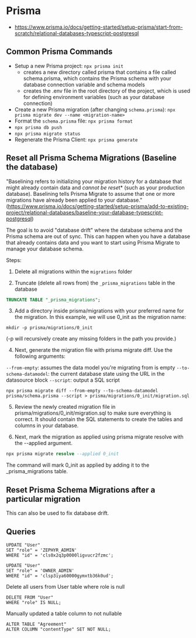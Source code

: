 



# Prisma
- https://www.prisma.io/docs/getting-started/setup-prisma/start-from-scratch/relational-databases-typescript-postgresql

## Common Prisma Commands
- Setup a new Prisma project: `npx prisma init`
  - creates a new directory called prisma that contains a file called schema.prisma, which contains the Prisma schema with your database connection variable and schema models
  - creates the .env file in the root directory of the project, which is used for defining environment variables (such as your database connection)
- Create a new Prisma migration (after changing `schema.prisma`): `npx prisma migrate dev --name <migration-name>`
- Format the `schema.prisma` file: `npx prisma format`
- `npx prisma db push` 
- `npx prisma migrate status`
- Regenerate the Prisma Client: `npx prisma generate`


## Reset all Prisma Schema Migrations (Baseline the database)
"Baselining refers to initializing your migration history for a database that might already contain data and *cannot be rese*t* (such as your production database). Baselining tells Prisma Migrate to assume that one or more migrations have already been applied to your database."
(https://www.prisma.io/docs/getting-started/setup-prisma/add-to-existing-project/relational-databases/baseline-your-database-typescript-postgresql)

The goal is to avoid "database drift" where the database schema and the Prisma schema are out of sync. This can happen when you have a database that already contains data and you want to start using Prisma Migrate to manage your database schema.

Steps:
1. Delete all migrations within the `migrations` folder

2. Truncate (delete all rows from) the `_prisma_migrations` table in the database
```sql
TRUNCATE TABLE "_prisma_migrations";
```

3. Add a directory inside prisma/migrations with your preferred name for the migration. In this example, we will use 0_init as the migration name:
```
mkdir -p prisma/migrations/0_init
```
(-p will recursively create any missing folders in the path you provide.)

4. Next, generate the migration file with prisma migrate diff. Use the following arguments:

`--from-empty`: assumes the data model you're migrating from is empty
`--to-schema-datamodel`: the current database state using the URL in the datasource block
`--script`: output a SQL script

```
npx prisma migrate diff --from-empty --to-schema-datamodel prisma/schema.prisma --script > prisma/migrations/0_init/migration.sql
```

5. Review the newly created migration file in prisma/migrations/0_init/migration.sql to make sure everything is correct. It should contain the SQL statements to create the tables and columns in your database.


6. Next, mark the migration as applied using prisma migrate resolve with the --applied argument.
```sql
npx prisma migrate resolve --applied 0_init 
```
The command will mark 0_init as applied by adding it to the _prisma_migrations table.



## Reset Prisma Schema Migrations after a particular migration
This can also be used to fix database drift.





## Queries

```
UPDATE "User"
SET "role" = 'ZEPHYR_ADMIN'
WHERE "id" = 'cls0x2q3p0000ligvucr2fzmc';
```


```
UPDATE "User"
SET "role" = 'OWNER_ADMIN'
WHERE "id" = 'clsp3iya60000gymxtb36k0ud';
```


Delete all users from User table where role is null
```
DELETE FROM "User"
WHERE "role" IS NULL;
```

Manually updated a table column to not nullable
```
ALTER TABLE "Agreement"
ALTER COLUMN "contentType" SET NOT NULL;
```